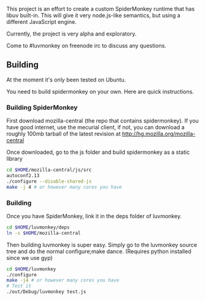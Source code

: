 This project is an effort to create a custom SpiderMonkey runtime that has libuv built-in.  This will give it very node.js-like semantics, but using a different JavaScript engine.

Currently, the project is very alpha and exploratory.  

Come to #luvmonkey on freenode irc to discuss any questions.

## Building

At the moment it's only been tested on Ubuntu.

You need to build spidermonkey on your own.  Here are quick instructions.

### Building SpiderMonkey

First download mozilla-central (the repo that contains spidermonkey).  If you have good internet, use the mecurial client, if not, you can download a roughly 100mb tarball of the latest revision at <http://hg.mozilla.org/mozilla-central>

Once downloaded, go to the js folder and build spidermonkey as a static library

```sh
cd $HOME/mozilla-central/js/src
autoconf2.13
./configure --disable-shared-js
make -j 4 # or however many cores you have
```

### Building

Once you have SpiderMonkey, link it in the deps folder of luvmonkey.

```sh
cd $HOME/luvmonkey/deps
ln -s $HOME/mozilla-central
```

Then building luvmonkey is super easy. Simply go to the luvmonkey source tree and do the normal configure;make dance. (Requires python installed since we use gyp)

```sh
cd $HOME/luvmonkey
./configure
make -j4 # or however many cores you have
# Test it
./out/Debug/luvmonkey test.js
```